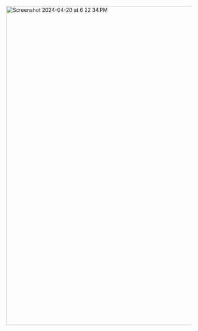 <img width="867" alt="Screenshot 2024-04-20 at 6 22 34 PM" src="https://github.com/hawad416/reality-ai/assets/56128703/23fe044c-abf9-4f71-85ab-972f34f058cb">
